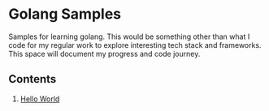 # Golang Samples

Samples for learning golang. This would be something other than what I code for my regular work to explore interesting tech stack and frameworks. This space will document my progress and code journey.

## Contents

1. [Hello World](cmd/hello)